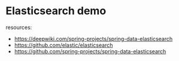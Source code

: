 # Elasticsearch demo

resources:
- https://deepwiki.com/spring-projects/spring-data-elasticsearch
- https://github.com/elastic/elasticsearch
- https://github.com/spring-projects/spring-data-elasticsearch